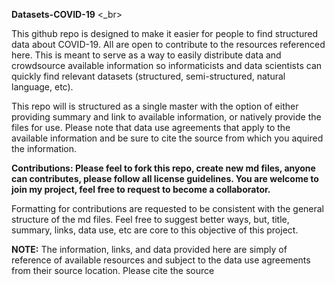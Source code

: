 **Datasets-COVID-19** <_br>

This github repo is designed to make it easier for people to find structured data about COVID-19. All are open to contribute to the resources referenced here. This is meant to serve as a way to easily distribute data and crowdsource available information so informaticists and data scientists can quickly find relevant datasets (structured, semi-structured, natural language, etc).

This repo will is structured as a single master with the option of either providing summary and link to available information, or natively provide the files for use. Please note that data use agreements that apply to the available information and be sure to cite the source from which you aquired the information. 

**Contributions: Please feel to fork this repo, create new md files, anyone can contributes, please follow all license guidelines. You are welcome to join my project, feel free to request to become a collaborator.**

Formatting for contributions are requested to be consistent with the general structure of the md files. Feel free to suggest better ways, but, title, summary, links, data use, etc are core to this objective of this project.

**NOTE:** The information, links, and data provided here are simply of reference of available resources and subject to the data use agreements from their source location. Please cite the source  
